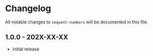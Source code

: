 # Changelog

All notable changes to `sequent-numbers` will be documented in this file.

## 1.0.0 - 202X-XX-XX

- initial release
